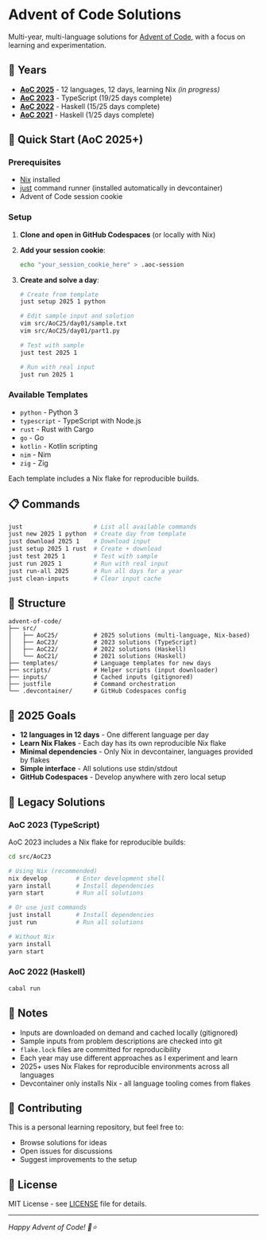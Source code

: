 # Advent of Code Solutions

Multi-year, multi-language solutions for [Advent of Code](https://adventofcode.com), with a focus on learning and experimentation.

## 🎄 Years

- **[AoC 2025](src/AoC25/)** - 12 languages, 12 days, learning Nix *(in progress)*
- **[AoC 2023](src/AoC23/)** - TypeScript (19/25 days complete)
- **[AoC 2022](src/AoC22/)** - Haskell (15/25 days complete)
- **[AoC 2021](src/AoC21/)** - Haskell (1/25 days complete)

## 🚀 Quick Start (AoC 2025+)

### Prerequisites

- [Nix](https://nixos.org/download.html) installed
- [just](https://github.com/casey/just) command runner (installed automatically in devcontainer)
- Advent of Code session cookie

### Setup

1. **Clone and open in GitHub Codespaces** (or locally with Nix)
2. **Add your session cookie**:
   ```bash
   echo "your_session_cookie_here" > .aoc-session
   ```

3. **Create and solve a day**:
   ```bash
   # Create from template
   just setup 2025 1 python

   # Edit sample input and solution
   vim src/AoC25/day01/sample.txt
   vim src/AoC25/day01/part1.py

   # Test with sample
   just test 2025 1

   # Run with real input
   just run 2025 1
   ```

### Available Templates

- `python` - Python 3
- `typescript` - TypeScript with Node.js
- `rust` - Rust with Cargo
- `go` - Go
- `kotlin` - Kotlin scripting
- `nim` - Nim
- `zig` - Zig

Each template includes a Nix flake for reproducible builds.

## 📋 Commands

```bash
just                    # List all available commands
just new 2025 1 python  # Create day from template
just download 2025 1    # Download input
just setup 2025 1 rust  # Create + download
just test 2025 1        # Test with sample
just run 2025 1         # Run with real input
just run-all 2025       # Run all days for a year
just clean-inputs       # Clear input cache
```

## 📁 Structure

```
advent-of-code/
├── src/
│   ├── AoC25/          # 2025 solutions (multi-language, Nix-based)
│   ├── AoC23/          # 2023 solutions (TypeScript)
│   ├── AoC22/          # 2022 solutions (Haskell)
│   └── AoC21/          # 2021 solutions (Haskell)
├── templates/          # Language templates for new days
├── scripts/            # Helper scripts (input downloader)
├── inputs/             # Cached inputs (gitignored)
├── justfile            # Command orchestration
└── .devcontainer/      # GitHub Codespaces config
```

## 🎯 2025 Goals

- **12 languages in 12 days** - One different language per day
- **Learn Nix Flakes** - Each day has its own reproducible Nix flake
- **Minimal dependencies** - Only Nix in devcontainer, languages provided by flakes
- **Simple interface** - All solutions use stdin/stdout
- **GitHub Codespaces** - Develop anywhere with zero local setup

## 🔧 Legacy Solutions

### AoC 2023 (TypeScript)

AoC 2023 includes a Nix flake for reproducible builds:

```bash
cd src/AoC23

# Using Nix (recommended)
nix develop        # Enter development shell
yarn install       # Install dependencies
yarn start         # Run all solutions

# Or use just commands
just install       # Install dependencies
just run           # Run all solutions

# Without Nix
yarn install
yarn start
```

### AoC 2022 (Haskell)

```bash
cabal run
```

## 📝 Notes

- Inputs are downloaded on demand and cached locally (gitignored)
- Sample inputs from problem descriptions are checked into git
- `flake.lock` files are committed for reproducibility
- Each year may use different approaches as I experiment and learn
- 2025+ uses Nix Flakes for reproducible environments across all languages
- Devcontainer only installs Nix - all language tooling comes from flakes

## 🤝 Contributing

This is a personal learning repository, but feel free to:
- Browse solutions for ideas
- Open issues for discussions
- Suggest improvements to the setup

## 📄 License

MIT License - see [LICENSE](LICENSE) file for details.

---

*Happy Advent of Code! 🎄⭐*
